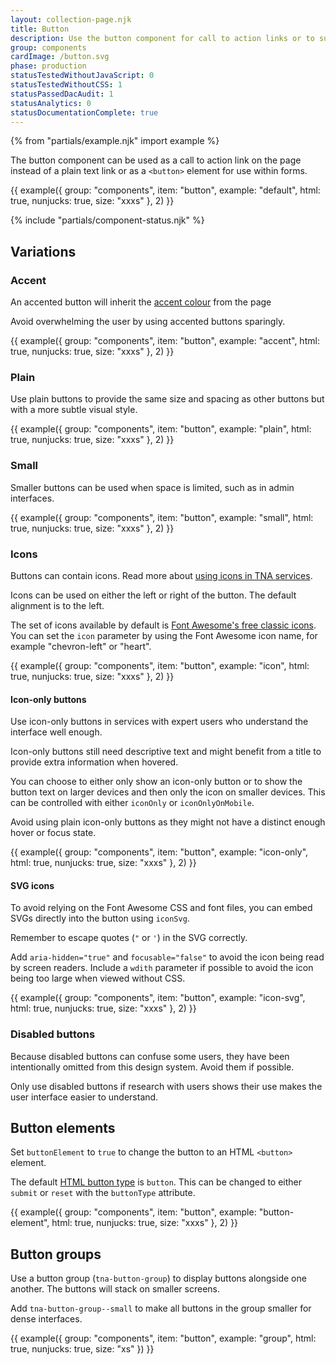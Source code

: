 ```yaml
---
layout: collection-page.njk
title: Button
description: Use the button component for call to action links or to submit data within forms.
group: components
cardImage: /button.svg
phase: production
statusTestedWithoutJavaScript: 0
statusTestedWithoutCSS: 1
statusPassedDacAudit: 1
statusAnalytics: 0
statusDocumentationComplete: true
---
```


{% from "partials/example.njk" import example %}

The button component can be used as a call to action link on the page instead of a plain text link or as a `<button>` element for use within forms.

{{ example({ group: "components", item: "button", example: "default", html: true, nunjucks: true, size: "xxxs" }, 2) }}

{% include "partials/component-status.njk" %}

## Variations

### Accent

An accented button will inherit the [accent colour](../../styles/colours/#accent-colours) from the page

Avoid overwhelming the user by using accented buttons sparingly.

{{ example({ group: "components", item: "button", example: "accent", html: true, nunjucks: true, size: "xxxs" }, 2) }}

### Plain

Use plain buttons to provide the same size and spacing as other buttons but with a more subtle visual style.

{{ example({ group: "components", item: "button", example: "plain", html: true, nunjucks: true, size: "xxxs" }, 2) }}

### Small

Smaller buttons can be used when space is limited, such as in admin interfaces.

{{ example({ group: "components", item: "button", example: "small", html: true, nunjucks: true, size: "xxxs" }, 2) }}

### Icons

Buttons can contain icons. Read more about [using icons in TNA services](../../styles/icons/#call-to-action-icons).

Icons can be used on either the left or right of the button. The default alignment is to the left.

The set of icons available by default is [Font Awesome's free classic icons](https://fontawesome.com/search?o=r&ic=free&ip=classic). You can set the `icon` parameter by using the Font Awesome icon name, for example "chevron-left" or "heart".

{{ example({ group: "components", item: "button", example: "icon", html: true, nunjucks: true, size: "xxxs" }, 2) }}

#### Icon-only buttons

Use icon-only buttons in services with expert users who understand the interface well enough.

Icon-only buttons still need descriptive text and might benefit from a title to provide extra information when hovered.

You can choose to either only show an icon-only button or to show the button text on larger devices and then only the icon on smaller devices. This can be controlled with either `iconOnly` or `iconOnlyOnMobile`.

Avoid using plain icon-only buttons as they might not have a distinct enough hover or focus state.

{{ example({ group: "components", item: "button", example: "icon-only", html: true, nunjucks: true, size: "xxxs" }, 2) }}

#### SVG icons

To avoid relying on the Font Awesome CSS and font files, you can embed SVGs directly into the button using `iconSvg`.

Remember to escape quotes (`"` or `'`) in the SVG correctly.

Add `aria-hidden="true"` and `focusable="false"` to avoid the icon being read by screen readers. Include a `wdith` parameter if possible to avoid the icon being too large when viewed without CSS.

{{ example({ group: "components", item: "button", example: "icon-svg", html: true, nunjucks: true, size: "xxxs" }, 2) }}

### Disabled buttons

Because disabled buttons can confuse some users, they have been intentionally omitted from this design system. Avoid them if possible.

Only use disabled buttons if research with users shows their use makes the user interface easier to understand.

## Button elements

Set `buttonElement` to `true` to change the button to an HTML `<button>` element.

The default [HTML button type](https://developer.mozilla.org/en-US/docs/Web/HTML/Reference/Elements/button#type) is `button`. This can be changed to either `submit` or `reset` with the `buttonType` attribute.

{{ example({ group: "components", item: "button", example: "button-element", html: true, nunjucks: true, size: "xxxs" }, 2) }}

## Button groups

Use a button group (`tna-button-group`) to display buttons alongside one another. The buttons will stack on smaller screens.

Add `tna-button-group--small` to make all buttons in the group smaller for dense interfaces.

{{ example({ group: "components", item: "button", example: "group", html: true, nunjucks: true, size: "xs" }) }}
